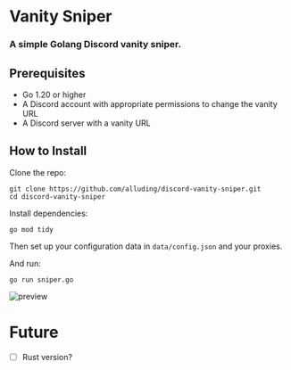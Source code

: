 # Vanity Sniper

### A simple Golang Discord vanity sniper.

## Prerequisites

* Go 1.20 or higher
* A Discord account with appropriate permissions to change the vanity URL
* A Discord server with a vanity URL

## How to Install

Clone the repo:

```
git clone https://github.com/alluding/discord-vanity-sniper.git
cd discord-vanity-sniper
```

Install dependencies:

```
go mod tidy
```

Then set up your configuration data in `data/config.json` and your proxies.

And run:

```
go run sniper.go
```

![preview](https://github.com/alluding/discord-vanity-sniper/assets/149972831/82a4b9ae-ec94-4b5b-b645-7ee9ba7ea7e5)

# Future 

- [ ] Rust version?
